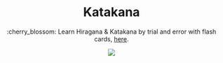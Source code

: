 <h1 align="center">Katakana</h1>
<p align="center">:cherry_blossom: Learn Hiragana &amp; Katakana by trial and error with flash cards, <a href="https://katakana.gcholette.com"/>here</a>. </p>

<p align="center">
<img src="https://user-images.githubusercontent.com/8711020/236639423-11d82552-ce97-4498-9824-56539e7a7abe.png"/>
</p>
